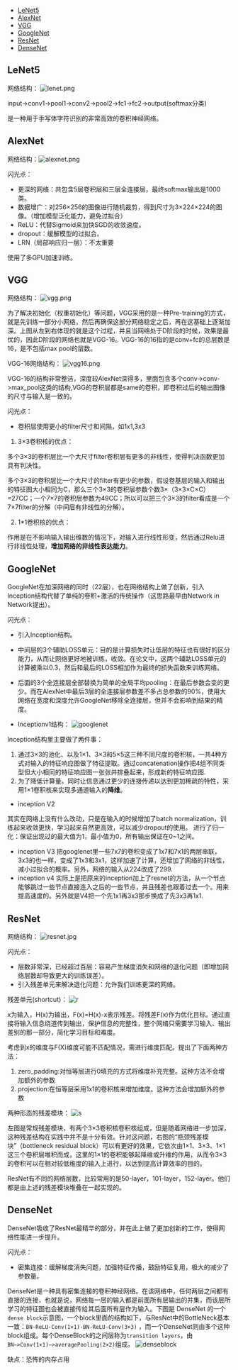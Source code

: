 - [LeNet5](#LeNet5)
- [AlexNet](#AlexNet)
- [VGG](#VGG)
- [GoogleNet](#GoogleNet)
- [ResNet](#ResNet)
- [DenseNet](#DenseNet)

LeNet5
---
网络结构：
![lenet.png](https://i.loli.net/2019/03/20/5c919cde387e9.png)

input->conv1->pool1->conv2->pool2->fc1->fc2->output(softmax分类)

是一种用于手写体字符识别的非常高效的卷积神经网络。

AlexNet
---
网络结构：![alexnet.png](https://i.loli.net/2019/03/20/5c919d26e8e8c.png)

闪光点：
- 更深的网络：共包含5层卷积层和三层全连接层，最终softmax输出是1000类。
- 数据增广：对256×256的图像进行随机裁剪，得到尺寸为3×224×224的图像。（增加模型泛化能力，避免过拟合）
- ReLU：代替Sigmoid来加快SGD的收敛速度。
- dropout：缓解模型的过拟合。
- LRN（局部响应归一层）：不太重要

使用了多GPU加速训练。

VGG
---
网络结构：
![vgg.png](https://i.loli.net/2019/03/20/5c919ecdcbf4c.png)

为了解决初始化（权重初始化）等问题，VGG采用的是一种Pre-training的方式，就是先训练一部分小网络，然后再确保这部分网络稳定之后，再在这基础上逐渐加深。上图从左到右体现的就是这个过程，并且当网络处于D阶段的时候，效果是最优的，因此D阶段的网络也就是VGG-16。VGG-16的16指的是conv+fc的总层数是16，是不包括max pool的层数。

VGG-16网络结构：
![vgg16.png](https://i.loli.net/2019/03/20/5c919ecdd1a21.png)

VGG-16的结构非常整洁，深度较AlexNet深得多，里面包含多个conv->conv->max_pool这类的结构,VGG的卷积层都是same的卷积，即卷积过后的输出图像的尺寸与输入是一致的。

闪光点：
- 卷积层使用更小的filter尺寸和间隔，如1x1,3x3

1. 3×3卷积核的优点：
  
  多个3×3的卷积层比一个大尺寸filter卷积层有更多的非线性，使得判决函数更加具有判决性。
  
  多个3×3的卷积层比一个大尺寸的filter有更少的参数，假设卷基层的输入和输出的特征图大小相同为C，那么三个3×3的卷积层参数个数3×（3×3×C×C）=27CC；一个7×7的卷积层参数为49CC；所以可以把三个3×3的filter看成是一个7×7filter的分解（中间层有非线性的分解）。

2. 1*1卷积核的优点：
  
  作用是在不影响输入输出维数的情况下，对输入进行线性形变，然后通过Relu进行非线性处理，**增加网络的非线性表达能力**。

GoogleNet
---
GoogleNet在加深网络的同时（22层），也在网络结构上做了创新，引入Inception结构代替了单纯的卷积+激活的传统操作（这思路最早由Network in Network提出）。

闪光点：
- 引入Inception结构。
- 中间层的3个辅助LOSS单元：目的是计算损失时让低层的特征也有很好的区分能力，从而让网络更好地被训练，收敛。在论文中，这两个辅助LOSS单元的计算被乘以0.3，然后和最后的LOSS相加作为最终的损失函数来训练网络。
- 后面的3个全连接层全部替换为简单的全局平均pooling：在最后参数会变的更少。而在AlexNet中最后3层的全连接层参数差不多占总参数的90%，使用大网络在宽度和深度允许GoogleNet移除全连接层，但并不会影响到结果的精度。

- Inceptionv1结构：
![googlenet](https://i.loli.net/2019/03/20/5c91a104acf4b.png)

Inception结构里主要做了两件事：

1. 通过3×3的池化、以及1×1、3×3和5×5这三种不同尺度的卷积核，一共4种方式对输入的特征响应图做了特征提取。通过concatenation操作把4组不同类型但大小相同的特征响应图一张张并排叠起来，形成新的特征响应图.
2. 为了降低计算量。同时让信息通过更少的连接传递以达到更加稀疏的特性，采用1×1卷积核来实现多通道输入的**降维**。

- inception V2

其实在网络上没有什么改动，只是在输入的时候增加了batch normalization，训练起来收敛更快，学习起来自然更高效，可以减少dropout的使用。 
进行了归一化：保证出现过的最大值为1，最小值为0，所有输出保证在0~1之间。

- inception V3
把googlenet里一些7x7的卷积变成了1x7和7x1的两层串联，3x3的也一样，变成了1x3和3x1，这样加速了计算，还增加了网络的非线性，减小过拟合的概率。另外，网络的输入从224改成了299.
- inception v4
实际上是把原来的inception加上了resnet的方法，从一个节点能够跳过一些节点直接连入之后的一些节点，并且残差也跟着过去一个。用来提高速度的。另外就是V4把一个先1x1再3x3那步换成了先3x3再1x1.

ResNet
---
网络结构：
![resnet.jpg](https://i.loli.net/2019/03/20/5c91a333c4833.jpg)

闪光点：
- 层数非常深，已经超过百层：容易产生梯度消失和网络的退化问题（即增加网络层数却导致更大的训练误差）。
- 引入残差单元来解决退化问题：允许我们训练更深的网络。

残差单元(shortcut)：
![r](https://i.loli.net/2019/03/20/5c91a333cf2ee.png)

x为输入，H(x)为输出，F(x)=H(x)-x表示残差。将残差F(x)作为优化目标。通过直接将输入信息绕道传到输出，保护信息的完整性，整个网络只需要学习输入、输出差别的那一部分，简化学习目标和难度。

考虑到x的维度与F(X)维度可能不匹配情况，需进行维度匹配。提出了下面两种方法：

1. zero_padding:对恒等层进行0填充的方式将维度补充完整。这种方法不会增加额外的参数
2. projection:在恒等层采用1x1的卷积核来增加维度。这种方法会增加额外的参数

两种形态的残差模块：
![s](https://i.loli.net/2019/03/20/5c91a333d5634.png)

左图是常规残差模块，有两个3×3卷积核卷积核组成，但是随着网络进一步加深，这种残差结构在实践中并不是十分有效。针对这问题，右图的“瓶颈残差模块”（bottleneck residual block）可以有更好的效果，它依次由1×1、3×3、1×1这三个卷积层堆积而成，这里的1×1的卷积能够起降维或升维的作用，从而令3×3的卷积可以在相对较低维度的输入上进行，以达到提高计算效率的目的。

ResNet有不同的网络层数，比较常用的是50-layer，101-layer，152-layer。他们都是由上述的残差模块堆叠在一起实现的。

DenseNet
---
DenseNet吸收了ResNet最精华的部分，并在此上做了更加创新的工作，使得网络性能进一步提升。

闪光点：
- 密集连接：缓解梯度消失问题，加强特征传播，鼓励特征复用，极大的减少了参数量。

DenseNet是一种具有密集连接的卷积神经网络。在该网络中，任何两层之间都有直接的连接，也就是说，网络每一层的输入都是前面所有层输出的并集，而该层所学习的特征图也会被直接传给其后面所有层作为输入。下图是 DenseNet 的一个`dense block`示意图，一个block里面的结构如下，与ResNet中的BottleNeck基本一致：`BN-ReLU-Conv(1×1)-BN-ReLU-Conv(3×3)` ，而一个DenseNet则由多个这种block组成。每个DenseBlock的之间层称为`transition layers`，由`BN−>Conv(1×1)−>averagePooling(2×2)`组成。
![denseblock](https://i.loli.net/2019/03/20/5c91a66439387.png)

缺点：恐怖的内存占用

